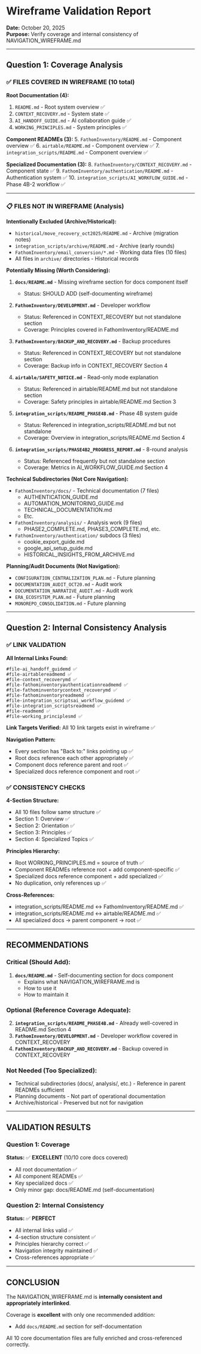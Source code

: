 # Wireframe Validation Report
**Date:** October 20, 2025  
**Purpose:** Verify coverage and internal consistency of NAVIGATION_WIREFRAME.md

---

## Question 1: Coverage Analysis

### ✅ FILES COVERED IN WIREFRAME (10 total)

**Root Documentation (4):**
1. `README.md` - Root system overview ✅
2. `CONTEXT_RECOVERY.md` - System state ✅
3. `AI_HANDOFF_GUIDE.md` - AI collaboration guide ✅
4. `WORKING_PRINCIPLES.md` - System principles ✅

**Component READMEs (3):**
5. `FathomInventory/README.md` - Component overview ✅
6. `airtable/README.md` - Component overview ✅
7. `integration_scripts/README.md` - Component overview ✅

**Specialized Documentation (3):**
8. `FathomInventory/CONTEXT_RECOVERY.md` - Component state ✅
9. `FathomInventory/authentication/README.md` - Authentication system ✅
10. `integration_scripts/AI_WORKFLOW_GUIDE.md` - Phase 4B-2 workflow ✅

---

### 📋 FILES NOT IN WIREFRAME (Analysis)

**Intentionally Excluded (Archive/Historical):**
- `historical/move_recovery_oct2025/README.md` - Archive (migration notes)
- `integration_scripts/archive/README.md` - Archive (early rounds)
- `FathomInventory/email_conversion/*.md` - Working data files (10 files)
- All files in `archive/` directories - Historical records

**Potentially Missing (Worth Considering):**

1. **`docs/README.md`** - Missing wireframe section for docs component itself
   - Status: SHOULD ADD (self-documenting wireframe)

2. **`FathomInventory/DEVELOPMENT.md`** - Developer workflow
   - Status: Referenced in CONTEXT_RECOVERY but not standalone section
   - Coverage: Principles covered in FathomInventory/README.md

3. **`FathomInventory/BACKUP_AND_RECOVERY.md`** - Backup procedures
   - Status: Referenced in CONTEXT_RECOVERY but not standalone section
   - Coverage: Backup info in CONTEXT_RECOVERY Section 4

4. **`airtable/SAFETY_NOTICE.md`** - Read-only mode explanation
   - Status: Referenced in airtable/README.md but not standalone section
   - Coverage: Safety principles in airtable/README.md Section 3

5. **`integration_scripts/README_PHASE4B.md`** - Phase 4B system guide
   - Status: Referenced in integration_scripts/README.md but not standalone
   - Coverage: Overview in integration_scripts/README.md Section 4

6. **`integration_scripts/PHASE4B2_PROGRESS_REPORT.md`** - 8-round analysis
   - Status: Referenced frequently but not standalone section
   - Coverage: Metrics in AI_WORKFLOW_GUIDE.md Section 4

**Technical Subdirectories (Not Core Navigation):**
- `FathomInventory/docs/` - Technical documentation (7 files)
  - AUTHENTICATION_GUIDE.md
  - AUTOMATION_MONITORING_GUIDE.md
  - TECHNICAL_DOCUMENTATION.md
  - Etc.
- `FathomInventory/analysis/` - Analysis work (9 files)
  - PHASE2_COMPLETE.md, PHASE3_COMPLETE.md, etc.
- `FathomInventory/authentication/` subdocs (3 files)
  - cookie_export_guide.md
  - google_api_setup_guide.md
  - HISTORICAL_INSIGHTS_FROM_ARCHIVE.md

**Planning/Audit Documents (Not Navigation):**
- `CONFIGURATION_CENTRALIZATION_PLAN.md` - Future planning
- `DOCUMENTATION_AUDIT_OCT20.md` - Audit work
- `DOCUMENTATION_NARRATIVE_AUDIT.md` - Audit work
- `ERA_ECOSYSTEM_PLAN.md` - Future planning
- `MONOREPO_CONSOLIDATION.md` - Future planning

---

## Question 2: Internal Consistency Analysis

### ✅ LINK VALIDATION

**All Internal Links Found:**
```
#file-ai_handoff_guidemd ✅
#file-airtablereadmemd ✅
#file-context_recoverymd ✅
#file-fathominventoryauthenticationreadmemd ✅
#file-fathominventorycontext_recoverymd ✅
#file-fathominventoryreadmemd ✅
#file-integration_scriptsai_workflow_guidemd ✅
#file-integration_scriptsreadmemd ✅
#file-readmemd ✅
#file-working_principlesmd ✅
```

**Link Targets Verified:** All 10 link targets exist in wireframe ✅

**Navigation Pattern:**
- Every section has "Back to:" links pointing up ✅
- Root docs reference each other appropriately ✅
- Component docs reference parent and root ✅
- Specialized docs reference component and root ✅

### ✅ CONSISTENCY CHECKS

**4-Section Structure:**
- All 10 files follow same structure ✅
- Section 1: Overview ✅
- Section 2: Orientation ✅
- Section 3: Principles ✅
- Section 4: Specialized Topics ✅

**Principles Hierarchy:**
- Root WORKING_PRINCIPLES.md = source of truth ✅
- Component READMEs reference root + add component-specific ✅
- Specialized docs reference component + add specialized ✅
- No duplication, only references up ✅

**Cross-References:**
- integration_scripts/README.md ↔ FathomInventory/README.md ✅
- integration_scripts/README.md ↔ airtable/README.md ✅
- All specialized docs → parent component → root ✅

---

## RECOMMENDATIONS

### Critical (Should Add):

1. **`docs/README.md`** - Self-documenting section for docs component
   - Explains what NAVIGATION_WIREFRAME.md is
   - How to use it
   - How to maintain it

### Optional (Reference Coverage Adequate):

2. **`integration_scripts/README_PHASE4B.md`** - Already well-covered in README.md Section 4
3. **`FathomInventory/DEVELOPMENT.md`** - Developer workflow covered in CONTEXT_RECOVERY
4. **`FathomInventory/BACKUP_AND_RECOVERY.md`** - Backup covered in CONTEXT_RECOVERY

### Not Needed (Too Specialized):

- Technical subdirectories (docs/, analysis/, etc.) - Reference in parent READMEs sufficient
- Planning documents - Not part of operational documentation
- Archive/historical - Preserved but not for navigation

---

## VALIDATION RESULTS

### Question 1: Coverage
**Status:** ✅ **EXCELLENT** (10/10 core docs covered)
- All root documentation ✅
- All component READMEs ✅
- Key specialized docs ✅
- Only minor gap: docs/README.md (self-documentation)

### Question 2: Internal Consistency
**Status:** ✅ **PERFECT**
- All internal links valid ✅
- 4-section structure consistent ✅
- Principles hierarchy correct ✅
- Navigation integrity maintained ✅
- Cross-references appropriate ✅

---

## CONCLUSION

The NAVIGATION_WIREFRAME.md is **internally consistent and appropriately interlinked**.

Coverage is **excellent** with only one recommended addition:
- Add `docs/README.md` section for self-documentation

All 10 core documentation files are fully enriched and cross-referenced correctly.
